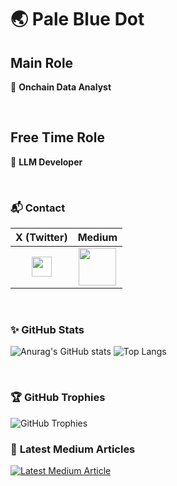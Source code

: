 # 🌏 Pale Blue Dot

## Main Role 
 🔭 **Onchain Data Analyst**

<br>

## Free Time Role  
 🧫 **LLM Developer**

<br>


### 📬 Contact

| X (Twitter) | Medium |
|:---:|:---:|
| <a href="https://x.com/lala71001"><img width="32" src="https://img.shields.io/badge/X-1DA1F2?style=for-the-badge&logo=x&logoColor=white"></a> | <a href="https://medium.com/@wnswns1946"><img width="60" src="https://img.shields.io/badge/Medium-12100E?style=for-the-badge&logo=medium&logoColor=white"></a> |

<br>


### ✨ **GitHub Stats**

![Anurag's GitHub stats](https://github-readme-stats-sigma-five.vercel.app/api?username=lala-david&show_icons=true&theme=vue) 
![Top Langs](https://github-readme-stats-sigma-five.vercel.app/api/top-langs/?username=lala-david&layout=compact&theme=vue)


<br>


### 🏆 **GitHub Trophies**

<img src="https://github-profile-trophy.vercel.app/?username=lala-david&theme=radical" alt="GitHub Trophies" />


<br>


### 🔫 **Latest Medium Articles**

<a target="_blank" href="https://medium.com/@wnswns1946">
    <img src="https://github-readme-medium-recent-article.vercel.app/medium/@wnswns1946/0" alt="Latest Medium Article">
</a>

